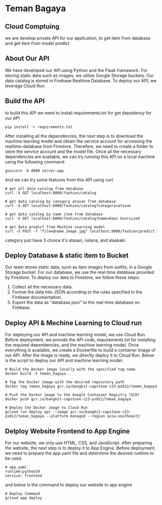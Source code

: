 # Teman Bagaya
## Cloud Comptuing 

we are develop private API for our application, to get item from database and get item from model predict  <br>

## About Our API 

We have developed our API using Python and the Flask framework. For storing static data such as images, we utilize Google Storage buckets. Our data catalog is stored in Firebase Realtime Database. To deploy our API, we leverage Cloud Run. <br>
  
## Build the API 

to build this API we need to install requirements.txt for get depedency for our API 
```
pip install -r requirements.txt 
```
After installing all the dependencies, the next step is to download the machine learning model and obtain the service account for accessing the realtime-database from Firestore. Therefore, we need to create a folder to store the service account and the model file. Once all the necessary dependencies are available, we can try running this API on a local machine using the following command: 
```
gunicorn -b 8000 server:app 
```
And we can try some features from this API using curl 
```
# get all data catalog from database 
curl -X GET localhost:8000/fashion/catalog

# get data catalog by category atasan from database 
curl -X GET localhost:8000/fashion/catalog?category=atasan

# get data catalog by name item from database 
curl -X GET localhost:8000/fashion/catalog?name=Kaos Oversized

# get data predict from Machine Learning model 
curl -X POST -f "file=@name_image.jpg" localhost:8000/fashion/predict 
```
category just have 3 choice it's atasan, celana, and alaskaki. 

## Deploy Database & static item to Bucket 
Our team stores static data, such as item images from outfits, in a Google Storage bucket. For our database, we use the real-time database provided by Firestore. To deploy our data to Firestore, we follow these steps: 
<br>
1. Collect all the necessary data.<br>
2. Format the data into JSON according to the rules specified in the Firebase documentation.<br>
3. Export the data as "database.json" to the real-time database on Firebase.  <br>

## Deploy API & Mechine Learning to Cloud run 
For deploying our API and machine learning model, we use Cloud Run. Before deployment, we provide the API code, requirements.txt for installing the required dependencies, and the machine learning model. Once everything is available, we create a Dockerfile to build a container image of our API. After the image is ready, we directly deploy it to Cloud Run. Below is the script to deploy our API and machine learning model. 
```
# Build the Docker image locally with the specified tag name
docker build -t teman_bagaya .

# Tag the Docker image with the desired repository path
docker tag teman_bagaya gcr.io/bangkit-capstone-c23-ps012/teman_bagaya

# Push the Docker image to the Google Container Registry (GCR)
docker push gcr.io/bangkit-capstone-c23-ps012/teman_bagaya

# Deploy the Docker image to Cloud Run
gcloud run deploy api --image gcr.io/bangkit-capstone-c23-ps012/teman_bagaya --platform managed --region asia-southeast2

```

## Delploy Website Frontend to App Engine 
For our website, we only use HTML, CSS, and JavaScript. After preparing the website, 
the next step is to deploy it to App Engine. Before deployment, we need to 
prepare the app.yaml file and determine the desired runtime to be used.

```
# app.yaml 
runtime:python39
service: frontend
```
and below is the command to deploy our website to app engine
```
# Deploy Command 
gcloud app deploy 
```
